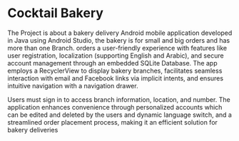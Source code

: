 # Cocktail Bakery

The Project is about a bakery delivery Android mobile application developed in 
Java using Android Studio, the bakery is for small and big orders and has more than one Branch. 
orders a user-friendly experience with features like user registration, localization 
(supporting English and Arabic), and secure account management through an embedded 
SQLite Database. The app employs a RecyclerView to display bakery branches, facilitates 
seamless interaction with email and Facebook links via implicit intents, and 
ensures intuitive navigation with a navigation drawer. 

Users must sign in to access branch information, location, and number. 
The application enhances convenience through personalized accounts which can be 
edited and deleted by the users and dynamic language switch, and a streamlined order 
placement process, making it an efficient solution for bakery deliveries

